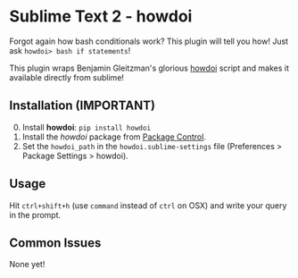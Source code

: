 # Sublime Text 2 - howdoi

Forgot again how bash conditionals work? This plugin will tell you how! Just ask `howdoi> bash if statements`!

This plugin wraps Benjamin Gleitzman's glorious [howdoi](https://github.com/gleitz/howdoi) script and makes
it available directly from sublime!


## Installation (IMPORTANT)

0. Install **howdoi**: `pip install howdoi`
1. Install the _howdoi_ package from [Package Control](http://wbond.net/sublime_packages/package_control).
2. Set the `howdoi_path` in the `howdoi.sublime-settings` file (Preferences > Package Settings > howdoi).


## Usage

Hit `ctrl+shift+h` (use `command` instead of `ctrl` on OSX) and write your query in the prompt.


## Common Issues

None yet!


